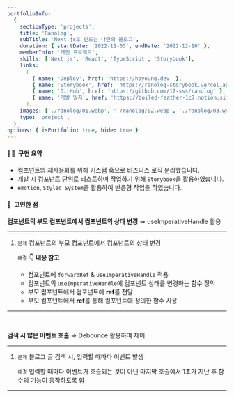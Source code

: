 ```yaml
---
portfolioInfo:
  {
    sectionType: 'projects',
    title: 'Ranolog',
    subTitle: 'Next.js로 만드는 나만의 블로그',
    duration: { startDate: '2022-11-03', endDate: '2022-12-10' },
    memberInfo: '개인 프로젝트',
    skills: ['Next.js', 'React', 'TypeScript', 'Storybook'],
    links:
      [
        { name: 'Deploy', href: 'https://hoyoung.dev' },
        { name: 'Storybook', href: 'https://ranolog-storybook.vercel.app/' },
        { name: 'GitHub', href: 'https://github.com/17-sss/ranolog' },
        { name: '개발 일지', href: 'https://boiled-feather-1c7.notion.site/Ranolog-955bb8846ad543f4bfaef7923d591dba' },
      ],
    images: ['./ranolog/01.webp', './ranolog/02.webp', './ranolog/03.webp'],
    type: 'project',
  }
options: { isPortfolio: true, hide: true }
---
```


<h4 class="bg--gray text--bold"> 🧚🏻&nbsp;&nbsp;구현 요약</h4>

- 컴포넌트의 재사용화를 위해 커스텀 훅으로 비즈니스 로직 분리했습니다.
- 개발 시 컴포넌트 단위로 테스트하며 작업하기 위해 `Storybook`을 활용하였습니다.
- `emotion`, `Styled System`을 활용하여 반응형 작업을 하였습니다.

<h4 class="bg--gray text--bold">🤔&nbsp;&nbsp;고민한 점</h4>

<p>
  <strong>컴포넌트의 부모 컴포넌트에서 컴포넌트의 상태 변경</strong>
  <span>⇒</span>
  <span class="text--italic text--bold text--gray">useImperativeHandle 활용</span>
</p>
<hr class="thin" />
<ol>
  <li>
    <p>
      <code class="language--text text--brown text--bold">문제</code>
      <span>컴포넌트의 부모 컴포넌트에서 컴포넌트의 상태 변경</span>
    </p>
    <p>
      <code class="language--text text--purple text--bold">해결</code>
      <span class="bg--green text--italic">👇 <strong>내용 참고</strong></span>
    </p>
    <ul class="pl--24 alpha">
      <li>컴포넌트에 <code class="language--text ">forwardRef</code> & <code class="language--text ">useImperativeHandle</code> 적용</li>
      <li>컴포넌트의 <code class="language--text ">useImperativeHandle</code>에 컴포넌트 상태를 변경하는 함수 정의</li>
      <li>부모 컴포넌트에서 컴포넌트에 <strong>ref</strong>를 전달</li>
      <li>부모 컴포넌트에서 <strong>ref</strong>를 통해 컴포넌트에 정의한 함수 사용</li>
    </ul>
  </li>
</ol>

<hr class="thin" />
<br/>

<p>
  <strong>검색 시 많은 이벤트 호출</strong>
  <span>⇒</span>
  <span class="text--italic text--bold text--gray">Debounce 활용하여 제어</span>
</p>
<hr class="thin" />

<ol>
  <li>
    <p>
      <code class="language--text text--brown text--bold">문제</code>
      <span>블로그 글 검색 시, 입력할 때마다 이벤트 발생</span>
    </p>
    <p>
      <code class="language--text text--purple text--bold">해결</code>
      <span>입력할 때마다 이벤트가 호출되는 것이 아닌 마지막 호출에서 1초가 지난 후 함수의 기능이 동작하도록 함</span>
    </p>
  </li>
</ol>

<hr class="thin" />
